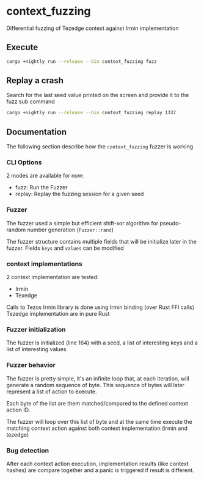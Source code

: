 # context_fuzzing

Differential fuzzing of Tezedge context against Irmin implementation

## Execute

```sh
cargo +nightly run --release --bin context_fuzzing fuzz
```

## Replay a crash

Search for the last seed value printed on the screen and provide it to the fuzz sub command

```sh
cargo +nightly run --release --bin context_fuzzing replay 1337
```

## Documentation

The following section describe how the `context_fuzzing` fuzzer is working

### CLI Options

2 modes are available for now:
- fuzz: Run the Fuzzer
- replay: Replay the fuzzing session for a given seed

### Fuzzer

The fuzzer used a simple but efficient shift-xor algorithm for pseudo-random number generation (`Fuzzer::rand`)

The fuzzer structure contains multiple fields that will be initialize later in the fuzzer. Fields `keys` and `values` can be modified 

### context implementations

2 context implementation are tested:
- Irmin
- Texedge

Calls to Tezos Irmin library is done using Irmin binding (over Rust FFI calls)
Tezedge implementation are in pure Rust

### Fuzzer initialization

The fuzzer is initialized (line 164) with a seed, a list of interesting keys and a list of interesting values.

### Fuzzer behavior

The fuzzer is pretty simple, it's an infinite loop that, at each iteration, will generate a random sequence of byte. This sequence of bytes will later represent a list of action to execute.

Each byte of the list are them matched/compared to the defined context action ID.

The fuzzer will loop over this list of byte and at the same time execute the matching context action against both context implementation (irmin and tezedge)

### Bug detection 

After each context action execution, implementation results (like context hashes) are compare together and a panic is triggered if result is different.